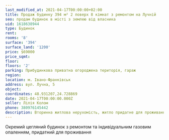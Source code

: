 ```yaml
---
last_modified_at: 2021-04-17T00:00:00+02:00
title: Продаж будинку 394 м² 2 поверх 8 кімнат з ремонтом на Лучній
seo: продам будинок в місті з землею від власника
uid: 1618638944
type: Будинок
rent:
rooms: '8'
surface: '394'
surface_land: '1200'
price: $69000
price_sqmt:
floor:
floors: '2'
parking: Прибудинкова приватна огороджена територія, гараж
region:
location: м. Івано-Франківськ
address: вул. Лучна, 5
object:
coordinates: 48.931207,24.728869
date: 2021-04-17T00:00:00.000Z
seller: Лілія Колом
phone: 380976145442
description: Вторинна житлова нерухомість, житло придатне для проживання
---
```


Окремий цегляний будинок з ремонтом та індивідуальним газовим опаленням, придатний для проживання
